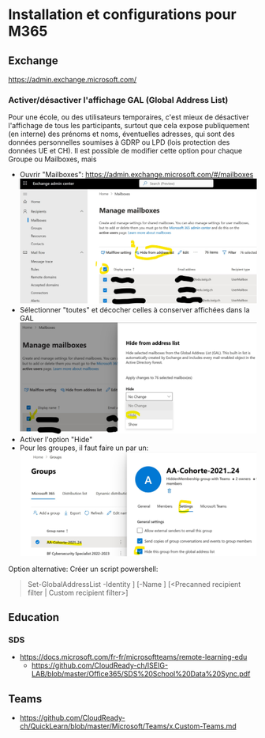 # Installation et configurations pour M365
## Exchange
https://admin.exchange.microsoft.com/
### Activer/désactiver l'affichage GAL (Global Address List)
Pour une école, ou des utilisateurs temporaires, c'est mieux de désactiver l'affichage de tous les participants, surtout que cela expose publiquement (en interne) des prénoms et noms, éventuelles adresses, qui sont des données personnelles soumises à GDRP ou LPD (lois protection des données UE et CH). Il est possible de modifier cette option pour chaque Groupe ou Mailboxes, mais 
* Ouvrir "Mailboxes": https://admin.exchange.microsoft.com/#/mailboxes  
![GAL hide unhide step1.jpg](https://github.com/CloudReady-ch/ISEIG-LAB/blob/master/Office365/pictures/GAL%20hide%20unhide%20step1.jpg)
* Sélectionner "toutes" et décocher celles à conserver affichées dans la GAL
![GAL hide unhide step2.jpg](https://github.com/CloudReady-ch/ISEIG-LAB/blob/master/Office365/pictures/GAL%20hide%20unhide%20step2.jpg)
* Activer l'option "Hide"
* Pour les groupes, il faut faire un par un:
![GAL hide hide groups.jpg](https://github.com/CloudReady-ch/ISEIG-LAB/blob/master/Office365/pictures/GAL%20hide%20hide%20groups.jpg)


Option alternative: Créer un script powershell: 
> Set-GlobalAddressList -Identity <GALIdentity>] [-Name <Name>] [<Precanned recipient filter | Custom recipient filter>]

## Education
### SDS
* https://docs.microsoft.com/fr-fr/microsoftteams/remote-learning-edu
  * https://github.com/CloudReady-ch/ISEIG-LAB/blob/master/Office365/SDS%20School%20Data%20Sync.pdf

## Teams
* https://github.com/CloudReady-ch/QuickLearn/blob/master/Microsoft/Teams/x.Custom-Teams.md
